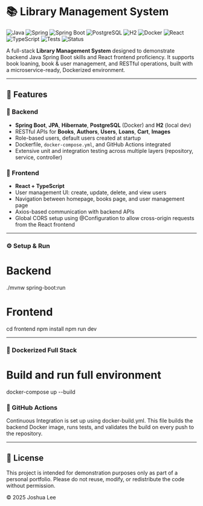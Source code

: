 # 📚 Library Management System

![Java](https://img.shields.io/badge/Java-17-blue?style=flat&logo=java)
![Spring](https://img.shields.io/badge/Spring-6DB33F?logo=spring&logoColor=white)
![Spring Boot](https://img.shields.io/badge/Spring%20Boot-3.2-green?style=flat&logo=springboot)
![PostgreSQL](https://img.shields.io/badge/PostgreSQL-Dockerized-blue?style=flat&logo=postgresql)
![H2](https://img.shields.io/badge/H2_DB-0066CC?logo=databricks&logoColor=white)
![Docker](https://img.shields.io/badge/Docker-2496ED?logo=docker&logoColor=white)
![React](https://img.shields.io/badge/React-TypeScript-61DAFB?style=flat&logo=react)
![TypeScript](https://img.shields.io/badge/TypeScript-3178C6?logo=typescript&logoColor=white)
![Tests](https://img.shields.io/badge/Tests-Passing-brightgreen?style=flat&logo=testing-library)
![Status](https://img.shields.io/badge/Project-Complete-brightgreen)

A full-stack **Library Management System** designed to demonstrate backend Java Spring Boot skills and React frontend proficiency. It supports book loaning, book & user management, and RESTful operations, built with a microservice-ready, Dockerized environment.

---

## 🚀 Features

### 🧠 Backend
- **Spring Boot**, **JPA**, **Hibernate**, **PostgreSQL** (Docker) and **H2** (local dev)
- RESTful APIs for **Books**, **Authors**, **Users**, **Loans**, **Cart**, **Images**
- Role-based users, default users created at startup 
- Dockerfile, `docker-compose.yml`, and GitHub Actions integrated
- Extensive unit and integration testing across multiple layers (repository, service, controller)

### 🎨 Frontend
- **React + TypeScript**
- User management UI: create, update, delete, and view users
- Navigation between homepage, books page, and user management page
- Axios-based communication with backend APIs
- Global CORS setup using @Configuration to allow cross-origin requests from the React frontend

---

### ⚙️ Setup & Run

# Backend
./mvnw spring-boot:run

# Frontend
cd frontend
npm install
npm run dev

---

### 🐳 Dockerized Full Stack

# Build and run full environment
docker-compose up --build

### 🔁 GitHub Actions

Continuous Integration is set up using docker-build.yml. This file builds the backend Docker image, runs tests, and validates the build on every push to the repository.

---

## 📝 License

This project is intended for demonstration purposes only as part of a personal portfolio.
Please do not reuse, modify, or redistribute the code without permission.

© 2025 Joshua Lee
